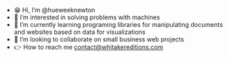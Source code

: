 - 😁 Hi, I’m @hueweeknewton
- 👀 I’m interested in solving problems with machines
- 🌱 I’m currently learning programing libraries for manipulating documents and websites based on data for visualizations
- 🤝 I’m looking to collaborate on small business web projects
- 👉 How to reach me [contact@whitakereditions.com](mailto:contact@whitakereditions.com)

<!---
hueweeknewton/hueweeknewton is a ✨ special ✨ repository because its `README.md` (this file) appears on your GitHub profile.
You can click the Preview link to take a look at your changes.
--->
